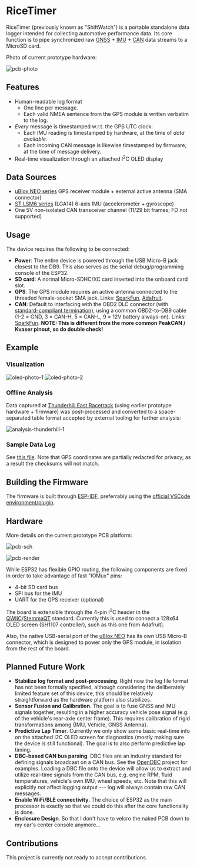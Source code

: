 # RiceTimer

RiceTimer (previously known as "ShiftWatch") is a portable standalone data logger intended for collecting automotive performance data. Its core function is to pipe synchronized raw [GNSS][] + [IMU][] + [CAN][] data streams to a MicroSD card.

Photo of current prototype hardware:

![pcb-photo](doc/image/pcb-v2.0-photo-1.jpg "photo of RiceTimer v2.0 PCB")


## Features

- Human-readable log format
    - One line per message.
    - Each valid NMEA sentence from the GPS module is written verbatim to the log.
- *Every* message is timestamped w.r.t. the GPS UTC clock:
    - Each IMU reading is timestamped by hardware, at the time of *data available*.
    - Each incoming CAN message is likewise timestamped by firmware, at the time of message delivery.
- Real-time visualization through an attached I<sup>2</sup>C OLED display


## Data Sources

- [uBlox NEO series][ublox] GPS receiver module + external active antenna (SMA connector)
- [ST LSM6 series][lsm6] (LGA14) 6-axis IMU (accelerometer + gyroscope)
- One 5V non-isolated CAN transceiver channel (11/29 bit frames; FD not supported)


## Usage

The device requires the following to be connected:

- **Power**: The entire device is powered through the USB Micro-B jack closest to the DB9. This also serves as the serial debug/programming console of the ESP32.
- **SD card**: A normal Micro-SDHC/XC card inserted into the onboard card slot.
- **GPS**: The GPS module requires an active antenna connected to the threaded female-socket SMA jack. Links: [SparkFun][GPS-ant-1], [Adafruit][GPS-ant-2].
- **CAN**: Default to interfacing with the OBD2 DLC connector (with [standard-compliant termination][OBD2-term]), using a common OBD2-to-DB9 cable (1-2 = GND, 3 = CAN-H, 5 = CAN-L, 9 = 12V battery always-on). Links: [SparkFun][OBD2-cable-1]. **NOTE: This is different from the more common PeakCAN / Kvaser pinout, so do double check!**


## Example

### Visualization

![oled-photo-1](doc/image/oled-v2.0-photo-1.jpg "photo of 128x64 OLED display")
![oled-photo-2](doc/image/oled-v2.0-photo-2.jpg "photo of 128x64 OLED display")

### Offline Analysis

Data captured at [Thunderhill East Racetrack][thill] (using earlier prototype hardware + firmware) was post-processed and converted to a space-separated table format accepted by external tooling for further analysis:

![analysis-thunderhill-1](doc/image/analysis-thunderhill-1.jpg "analysis using CircuitTools software")

### Sample Data Log

See [this file](doc/sample-log.txt). Note that GPS coordinates are partially redacted for privacy; as a result the checksums will not match.


## Building the Firmware

The firmware is built through [ESP-IDF][], preferrably using the [official VSCode environment/plugin][ESP-IDF-vscode].


## Hardware

More details on the current prototype PCB platform:

![pcb-sch](doc/image/pcb-v2.0-sch-1.png "schematic of RiceTimer v2.0 PCB")

![pcb-render](doc/image/pcb-v2.0-render-1.png "render of RiceTimer v2.0 PCB")

While ESP32 has flexible GPIO routing, the following components are fixed in order to take advantage of fast "IOMux" pins:

- 4-bit SD card bus
- SPI bus for the IMU
- UART for the GPS receiver (optional)

The board is extensible through the 4-pin I<sup>2</sup>C header in the [QWIIC][]/[StemmaQT][] standard. Currently this is used to connect a 128x64 OLED screen (SH1107 controller), such as this one from Adafruit].

Also, the native USB-serial port of the [uBlox NEO][ublox] has its own USB Micro-B connector, which is designed to power only the GPS module, in isolation from the rest of the board.


## Planned Future Work

- **Stabilize log format and post-processing**. Right now the log file format has not been formally specified, although considering the deliberately limited feature set of this device, this should be relatively straightforward as the hardware platform also stabilizes.
- **Sensor Fusion and Calibration**. The goal is to fuse GNSS and IMU signals together, resulting in a higher accuracy vehicle pose signal (e.g. of the vehicle's rear-axle center frame). This requires calibration of rigid transformations among {IMU, Vehicle, GNSS Antenna}.
- **Predictive Lap Timer**. Currently we only show some basic real-time info on the attached I2C OLED screen for diagnostics (mostly making sure the device is still functional). The goal is to also perform predictive lap timing.
- **DBC-based CAN bus parsing**. DBC files are an industry standard for defining signals broadcast on a CAN bus. See the [OpenDBC][] project for examples. Loading a DBC file onto the device will allow us to extract and utilize real-time signals from the CAN bus, e.g. engine RPM, fluid temperatures, vehicle's own IMU, wheel speeds, etc. Note that this will explicitly _not_ affect logging output --- log will always contain raw CAN messages.
- **Enable WiFi/BLE connectivity**. The choice of ESP32 as the main processor is exactly so that we could do this after the core functionality is done.
- **Enclosure Design**. So that I don't have to velcro the naked PCB down to my car's center console anymore...

## Contributions

This project is currently not ready to accept contributions.


[GNSS]: https://en.wikipedia.org/wiki/Satellite_navigation
[PPS]: https://en.wikipedia.org/wiki/Pulse-per-second_signal
[ublox]: https://www.u-blox.com/en/product/neo-m8-series
[GPS-ant-1]: https://www.sparkfun.com/products/14986
[GPS-ant-2]: https://www.adafruit.com/product/960

[IMU]: https://en.wikipedia.org/wiki/Inertial_measurement_unit
[lsm6]: https://www.st.com/en/mems-and-sensors/lsm6dsr.html

[CAN]: https://en.wikipedia.org/wiki/CAN_bus
[OBD2-term]: https://www.eevblog.com/forum/beginners/can-bus-ac-termination-according-to-iso-15765-4/
[OBD2-cable-1]: https://www.sparkfun.com/products/10087
[OpenDBC]: https://github.com/commaai/opendbc

[QWIIC]: https://www.sparkfun.com/qwiic
[StemmaQT]: https://learn.adafruit.com/introducing-adafruit-stemma-qt/what-is-stemma-qt

[ESP-IDF]: https://github.com/espressif/esp-idf
[ESP-IDF-vscode]: https://docs.espressif.com/projects/esp-idf/en/stable/esp32/get-started/vscode-setup.html

[thill]: https://www.thunderhill.com/track-info/track-maps

